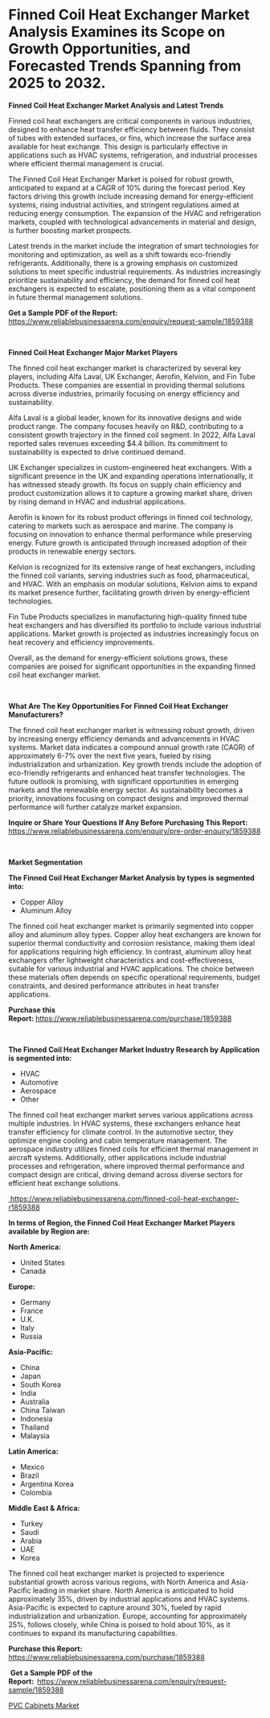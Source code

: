 <p><h1>Finned Coil Heat Exchanger Market Analysis Examines its Scope on Growth Opportunities, and Forecasted Trends Spanning from 2025 to 2032.</h1></p><p><strong>Finned Coil Heat Exchanger Market Analysis and Latest Trends</strong></p>
<p><p>Finned coil heat exchangers are critical components in various industries, designed to enhance heat transfer efficiency between fluids. They consist of tubes with extended surfaces, or fins, which increase the surface area available for heat exchange. This design is particularly effective in applications such as HVAC systems, refrigeration, and industrial processes where efficient thermal management is crucial.</p><p>The Finned Coil Heat Exchanger Market is poised for robust growth, anticipated to expand at a CAGR of 10% during the forecast period. Key factors driving this growth include increasing demand for energy-efficient systems, rising industrial activities, and stringent regulations aimed at reducing energy consumption. The expansion of the HVAC and refrigeration markets, coupled with technological advancements in material and design, is further boosting market prospects.</p><p>Latest trends in the market include the integration of smart technologies for monitoring and optimization, as well as a shift towards eco-friendly refrigerants. Additionally, there is a growing emphasis on customized solutions to meet specific industrial requirements. As industries increasingly prioritize sustainability and efficiency, the demand for finned coil heat exchangers is expected to escalate, positioning them as a vital component in future thermal management solutions.</p></p>
<p><strong>Get a Sample PDF of the Report:&nbsp;</strong> <a href="https://www.reliablebusinessarena.com/enquiry/request-sample/1859388?utm_campaign=2483&utm_medium=2&utm_source=Github&utm_content=ia&utm_term=16022025&utm_id=finned-coil-heat-exchanger">https://www.reliablebusinessarena.com/enquiry/request-sample/1859388</a></p>
<p>&nbsp;</p>
<p><strong>Finned Coil Heat Exchanger Major Market Players</strong></p>
<p><p>The finned coil heat exchanger market is characterized by several key players, including Alfa Laval, UK Exchanger, Aerofin, Kelvion, and Fin Tube Products. These companies are essential in providing thermal solutions across diverse industries, primarily focusing on energy efficiency and sustainability.</p><p>Alfa Laval is a global leader, known for its innovative designs and wide product range. The company focuses heavily on R&D, contributing to a consistent growth trajectory in the finned coil segment. In 2022, Alfa Laval reported sales revenues exceeding $4.4 billion. Its commitment to sustainability is expected to drive continued demand.</p><p>UK Exchanger specializes in custom-engineered heat exchangers. With a significant presence in the UK and expanding operations internationally, it has witnessed steady growth. Its focus on supply chain efficiency and product customization allows it to capture a growing market share, driven by rising demand in HVAC and industrial applications.</p><p>Aerofin is known for its robust product offerings in finned coil technology, catering to markets such as aerospace and marine. The company is focusing on innovation to enhance thermal performance while preserving energy. Future growth is anticipated through increased adoption of their products in renewable energy sectors.</p><p>Kelvion is recognized for its extensive range of heat exchangers, including the finned coil variants, serving industries such as food, pharmaceutical, and HVAC. With an emphasis on modular solutions, Kelvion aims to expand its market presence further, facilitating growth driven by energy-efficient technologies.</p><p>Fin Tube Products specializes in manufacturing high-quality finned tube heat exchangers and has diversified its portfolio to include various industrial applications. Market growth is projected as industries increasingly focus on heat recovery and efficiency improvements.</p><p>Overall, as the demand for energy-efficient solutions grows, these companies are poised for significant opportunities in the expanding finned coil heat exchanger market.</p></p>
<p>&nbsp;</p>
<p><strong>What Are The Key Opportunities For Finned Coil Heat Exchanger Manufacturers?</strong></p>
<p><p>The finned coil heat exchanger market is witnessing robust growth, driven by increasing energy efficiency demands and advancements in HVAC systems. Market data indicates a compound annual growth rate (CAGR) of approximately 6-7% over the next five years, fueled by rising industrialization and urbanization. Key growth trends include the adoption of eco-friendly refrigerants and enhanced heat transfer technologies. The future outlook is promising, with significant opportunities in emerging markets and the renewable energy sector. As sustainability becomes a priority, innovations focusing on compact designs and improved thermal performance will further catalyze market expansion.</p></p>
<p><strong>Inquire or Share Your Questions If Any Before Purchasing This Report:</strong> <a href="https://www.reliablebusinessarena.com/enquiry/pre-order-enquiry/1859388?utm_campaign=2483&utm_medium=2&utm_source=Github&utm_content=ia&utm_term=16022025&utm_id=finned-coil-heat-exchanger">https://www.reliablebusinessarena.com/enquiry/pre-order-enquiry/1859388</a></p>
<p>&nbsp;</p>
<p><strong>Market Segmentation</strong></p>
<p><strong>The Finned Coil Heat Exchanger Market Analysis by types is segmented into:</strong></p>
<p><ul><li>Copper Alloy</li><li>Aluminum Alloy</li></ul></p>
<p><p>The finned coil heat exchanger market is primarily segmented into copper alloy and aluminum alloy types. Copper alloy heat exchangers are known for superior thermal conductivity and corrosion resistance, making them ideal for applications requiring high efficiency. In contrast, aluminum alloy heat exchangers offer lightweight characteristics and cost-effectiveness, suitable for various industrial and HVAC applications. The choice between these materials often depends on specific operational requirements, budget constraints, and desired performance attributes in heat transfer applications.</p></p>
<p><strong>Purchase this Report:&nbsp;</strong><a href="https://www.reliablebusinessarena.com/purchase/1859388?utm_campaign=2483&utm_medium=2&utm_source=Github&utm_content=ia&utm_term=16022025&utm_id=finned-coil-heat-exchanger">https://www.reliablebusinessarena.com/purchase/1859388</a></p>
<p>&nbsp;</p>
<p><strong>The Finned Coil Heat Exchanger Market Industry Research by Application is segmented into:</strong></p>
<p><ul><li>HVAC</li><li>Automotive</li><li>Aerospace</li><li>Other</li></ul></p>
<p><p>The finned coil heat exchanger market serves various applications across multiple industries. In HVAC systems, these exchangers enhance heat transfer efficiency for climate control. In the automotive sector, they optimize engine cooling and cabin temperature management. The aerospace industry utilizes finned coils for efficient thermal management in aircraft systems. Additionally, other applications include industrial processes and refrigeration, where improved thermal performance and compact design are critical, driving demand across diverse sectors for efficient heat exchange solutions.</p></p>
<p><a href="https://www.reliablebusinessarena.com/finned-coil-heat-exchanger-r1859388?utm_campaign=2483&utm_medium=2&utm_source=Github&utm_content=ia&utm_term=16022025&utm_id=finned-coil-heat-exchanger">&nbsp;https://www.reliablebusinessarena.com/finned-coil-heat-exchanger-r1859388</a></p>
<p><strong>In terms of Region, the Finned Coil Heat Exchanger Market Players available by Region are:</strong></p>
<p>
    <p> <strong> North America: </strong>
        <ul>
            <li>United States</li>
            <li>Canada</li>
        </ul>
        </p> 
    <p> <strong> Europe: </strong>
        <ul>
            <li>Germany</li>
            <li>France</li>
            <li>U.K.</li>
            <li>Italy</li>
            <li>Russia</li>
        </ul>
        </p> 
    <p> <strong> Asia-Pacific: </strong>
        <ul>
            <li>China</li>
            <li>Japan</li>
            <li>South Korea</li>
            <li>India</li>
            <li>Australia</li>
            <li>China Taiwan</li>
            <li>Indonesia</li>
            <li>Thailand</li>
            <li>Malaysia</li>
        </ul>
        </p> 
    <p> <strong> Latin America: </strong>
        <ul>
            <li>Mexico</li>
            <li>Brazil</li>
            <li>Argentina Korea</li>
            <li>Colombia</li>
        </ul>
        </p> 
    <p> <strong> Middle East & Africa: </strong>
        <ul>
            <li>Turkey</li>
            <li>Saudi</li>
            <li>Arabia</li>
            <li>UAE</li>
            <li>Korea</li>
        </ul>
    </p>
    </p>
<p><p>The finned coil heat exchanger market is projected to experience substantial growth across various regions, with North America and Asia-Pacific leading in market share. North America is anticipated to hold approximately 35%, driven by industrial applications and HVAC systems. Asia-Pacific is expected to capture around 30%, fueled by rapid industrialization and urbanization. Europe, accounting for approximately 25%, follows closely, while China is poised to hold about 10%, as it continues to expand its manufacturing capabilities.</p></p>
<p><strong>Purchase this Report: </strong><a href="https://www.reliablebusinessarena.com/purchase/1859388?utm_campaign=2483&utm_medium=2&utm_source=Github&utm_content=ia&utm_term=16022025&utm_id=finned-coil-heat-exchanger">https://www.reliablebusinessarena.com/purchase/1859388</a></p>
<p>&nbsp;<strong>Get a Sample PDF of the Report:&nbsp;&nbsp;</strong><a href="https://www.reliablebusinessarena.com/enquiry/request-sample/1859388?utm_campaign=2483&utm_medium=2&utm_source=Github&utm_content=ia&utm_term=16022025&utm_id=finned-coil-heat-exchanger">https://www.reliablebusinessarena.com/enquiry/request-sample/1859388</a></p>
<p><strong></strong></p>
<p><p><a href="https://github.com/klaassenmackenzie6/Market-Research-Report-List-1/blob/main/pvc-cabinets-market.md?utm_campaign=2483&utm_medium=2&utm_source=Github&utm_content=ia&utm_term=16022025&utm_id=finned-coil-heat-exchanger">PVC Cabinets Market</a></p></p>